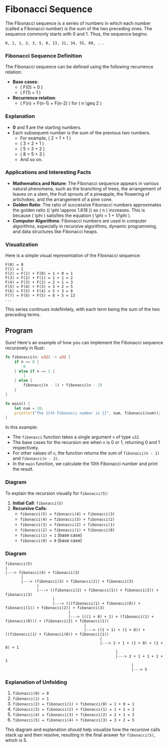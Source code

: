 # Fibonacci Sequence

The Fibonacci sequence is a series of numbers in which each number (called a Fibonacci number) is the sum of the two preceding ones. The sequence commonly starts with 0 and 1. Thus, the sequence begins:

```
0, 1, 1, 2, 3, 5, 8, 13, 21, 34, 55, 89, ...
```

### Fibonacci Sequence Definition
The Fibonacci sequence can be defined using the following recurrence relation:

- **Base cases**:
  - \( F(0) = 0 \)
  - \( F(1) = 1 \)
- **Recurrence relation**:
  - \( F(n) = F(n-1) + F(n-2) \) for \( n \geq 2 \)

### Explanation

- **0** and **1** are the starting numbers.
- Each subsequent number is the sum of the previous two numbers.
  - For example, \( 2 = 1 + 1 \)
  - \( 3 = 2 + 1 \)
  - \( 5 = 3 + 2 \)
  - \( 8 = 5 + 3 \)
  - And so on.

### Applications and Interesting Facts

- **Mathematics and Nature**: The Fibonacci sequence appears in various natural phenomena, such as the branching of trees, the arrangement of leaves on a stem, the fruit sprouts of a pineapple, the flowering of artichokes, and the arrangement of a pine cone.
- **Golden Ratio**: The ratio of successive Fibonacci numbers approximates the golden ratio (\( \phi \approx 1.618 \)) as \( n \) increases. This is because \( \phi \) satisfies the equation \( \phi = 1 + 1/\phi \).
- **Computer Algorithms**: Fibonacci numbers are used in computer algorithms, especially in recursive algorithms, dynamic programming, and data structures like Fibonacci heaps.

### Visualization

Here is a simple visual representation of the Fibonacci sequence:

```
F(0) = 0
F(1) = 1
F(2) = F(1) + F(0) = 1 + 0 = 1
F(3) = F(2) + F(1) = 1 + 1 = 2
F(4) = F(3) + F(2) = 2 + 1 = 3
F(5) = F(4) + F(3) = 3 + 2 = 5
F(6) = F(5) + F(4) = 5 + 3 = 8
F(7) = F(6) + F(5) = 8 + 5 = 13
...
```

This series continues indefinitely, with each term being the sum of the two preceding terms.


## Program

Sure! Here's an example of how you can implement the Fibonacci sequence recursively in Rust:

```rust
fn fibonacci(n: u32) -> u32 {
    if n == 0 {
        0
    } else if n == 1 {
        1
    } else {
        fibonacci(n - 1) + fibonacci(n - 2)
    }
}

fn main() {
    let num = 10;
    println!("The {}th Fibonacci number is {}", num, fibonacci(num));
}
```

In this example:

- The `fibonacci` function takes a single argument `n` of type `u32`.
- The base cases for the recursion are when `n` is 0 or 1, returning 0 and 1 respectively.
- For other values of `n`, the function returns the sum of `fibonacci(n - 1)` and `fibonacci(n - 2)`.
- In the `main` function, we calculate the 10th Fibonacci number and print the result.

### Diagram

To explain the recursion visually for `fibonacci(5)`:

1. **Initial Call**: `fibonacci(5)`
2. **Recursive Calls**:
   - `fibonacci(5) = fibonacci(4) + fibonacci(3)`
   - `fibonacci(4) = fibonacci(3) + fibonacci(2)`
   - `fibonacci(3) = fibonacci(2) + fibonacci(1)`
   - `fibonacci(2) = fibonacci(1) + fibonacci(0)`
   - `fibonacci(1) = 1` (base case)
   - `fibonacci(0) = 0` (base case)

### Diagram

```
fibonacci(5)
|
|---> fibonacci(4) + fibonacci(3)
       |
       |---> (fibonacci(3) + fibonacci(2)) + fibonacci(3)
              |
              |---> ((fibonacci(2) + fibonacci(1)) + fibonacci(2)) + fibonacci(3)
                     |
                     |---> (((fibonacci(1) + fibonacci(0)) + fibonacci(1)) + fibonacci(2)) + fibonacci(3)
                            |
                            |---> (((1 + 0) + 1) + (fibonacci(1) + fibonacci(0))) + (fibonacci(2) + fibonacci(1))
                                   |
                                   |---> ((1 + 1) + (1 + 0)) + ((fibonacci(1) + fibonacci(0)) + fibonacci(1))
                                          |
                                          |---> 2 + 1 + (1 + 0) + (1 + 0) + 1
                                                 |
                                                 |---> 2 + 1 + 1 + 1 + 1
                                                        |
                                                        |---> 5
```

### Explanation of Unfolding

1. `fibonacci(0) = 0`
2. `fibonacci(1) = 1`
3. `fibonacci(2) = fibonacci(1) + fibonacci(0) = 1 + 0 = 1`
4. `fibonacci(3) = fibonacci(2) + fibonacci(1) = 1 + 1 = 2`
5. `fibonacci(4) = fibonacci(3) + fibonacci(2) = 2 + 1 = 3`
6. `fibonacci(5) = fibonacci(4) + fibonacci(3) = 3 + 2 = 5`

This diagram and explanation should help visualize how the recursive calls stack up and then resolve, resulting in the final answer for `fibonacci(5)`, which is 5.


